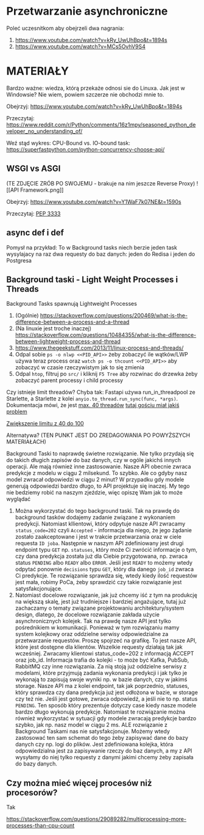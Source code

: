# Przetwarzanie asynchroniczne





Poleć uczesnitkom aby obejrzeli dwa nagrania:
1. https://www.youtube.com/watch?v=kRy_UwUhBpo&t=1894s
2. https://www.youtube.com/watch?v=MCs5OvhV9S4

# MATERIAŁY

Bardzo ważne: wiedza, którą przekaże odnosi sie do Linuxa. Jak jest w Windowsie? Nie wiem, powiem szczerze nie obchodzi mnie to. 

Obejrzyj: https://www.youtube.com/watch?v=kRy_UwUhBpo&t=1894s

Przeczytaj: https://www.reddit.com/r/Python/comments/16z1mpy/seasoned_python_developer_no_understanding_of/

Weź stąd wykres: CPU-Bound vs. IO-bound task: https://superfastpython.com/python-concurrency-choose-api/

## WSGI vs ASGI

(TE ZDJĘCIE ZRÓB PO SWOJEMU - brakuje na nim jeszcze Reverse Proxy)
![[API Framework.png]]

Obejrzyj: https://www.youtube.com/watch?v=Y1WaF7k07NE&t=1590s

Przeczytaj: [PEP 3333](https://peps.python.org/pep-3333/)

## async def i def

Pomysł na przykład: To w Background tasks niech berzie jeden task wysylajacy na raz dwa requesty do baz danych: jeden do Redisa i jeden do Postgresa

## Background taski - Light Weight Processes i Threads

Background Tasks spawnują Lightweight Processes

1. (Ogólnie) https://stackoverflow.com/questions/200469/what-is-the-difference-between-a-process-and-a-thread
2. (Na linuxie jest troche inaczej) https://stackoverflow.com/questions/10484355/what-is-the-difference-between-lightweight-process-and-thread
3. https://www.thegeekstuff.com/2013/11/linux-process-and-threads/
4. Odpal sobie `ps -o nlwp <<PID_API>>` żeby zobaczyć ile wątków/LWP używa teraz process oraz `watch ps -o thcount <<PID_API>>` aby zobaczyć w czasie rzeczywistym jak to się zmienia 
5. Odpal `htop`, filtruj po `src/` i kliknij `F5 Tree` aby rozwinac do drzewka żeby zobaczyć parent processy i child processy 

Czy istnieje limit threadów? Chyba tak: Fastapi używa run_in_threadpool ze Starlette, a Starlette z kolei `anyio.to_thread.run_sync(func, *args)`. Dokumentacja mówi, że jest [max. 40 threadów](https://anyio.readthedocs.io/en/stable/threads.html#adjusting-the-default-maximum-worker-thread-count) [tutaj gościu miał jakiś problem](https://stackoverflow.com/questions/70927983/fastapi-run-in-threadpool-getting-stuck)

[Zwiększenie limitu z 40 do 100](https://github.com/encode/starlette/issues/1724)

Alternatywa?
(TEN PUNKT JEST DO ZREDAGOWANIA PO POWYŻSZYCH MATERIAŁACH)

Background Taski to naprawdę świetne rozwiązanie. Nie tylko przydają się do takich długich zapisów do baz danych, czy w ogóle jakichś innych operacji. Ale mają również inne zastosowanie. Nasze API obecnie zwraca predykcje z modelu w ciągu 2 milsekund. To szybko. Ale co gdyby nasz model zwracał odpowiedzi w ciągu 2 minut? W przypadku gdy modele generują odpowiedzi bardzo długo, to API projektuje się inaczej. My tego nie bedziemy robić na naszym zjeździe, więc opiszę Wam jak to może wyglądać

1. Można wykorzystać do tego background taski. Tak na prawdę do background tasków dodajemy zadanie związane z wykonaniem predykcji. Natomiast kllientowi, który odpytuje nasze API zwracamy `status_code=202` czyli `Accepted` - informacja dla niego, że jego żądanie zostało zaakceptowane i jest w trakcie przetwarzania oraz w ciele requesta `ID joba`. Następnie w naszym API zdefiniowany jest drugi endpoint typu `GET` np. `statuses`, który może Ci zwrócić informacje o tym, czy dana predykcja została już dla Ciebie przygotowana, np. zwraca status `PENDING` albo `READY` albo `ERROR`. Jeśli jest `READY` to możemy wtedy odpytać ponownie `decisions` typu `GET`, który dla danego `job_id` zwraca Ci predykcje. Te rozwiązanie sprawdza się, wtedy kiedy ilość requestów jest mała, robimy PoCa, żeby sprawdzić czy takie rozwiązanie jest satysfakcjonujące.
2. Natomiast docelowe rozwiązanie, jak już chcemy iść z tym na produkcję na większą skalę, jest już trudniejsze i bardziej angażujące, tutaj już zachaczamy o tematy związane projektowaniu architektury/system design, dlatego, że docelowe rozwiązanie zakłada użycie asynchronicznych kolejek. Tak na prawdę nasze API jest tylko pośrednikiem w komunikacji. Ponieważ w tym rozwiązaniu mamy system kolejkowy oraz oddzielne serwisy odpowiedzialne za przetwarzanie requestów. Proszę spojrzeć na grafikę. To jest nasze API, które jest dostępne dla klientów. Wszelkie requesty działają tak jak wcześniej. Zwracamy klientowi status_code=202 z informacją ACCEPT oraz job_id. Informacja trafia do kolejki - to może być Kafka, PubSub, RabbitMQ czy inne rozwiązania. Za nią stoją już oddzielne serwisy z modelami, które przyjmują zadania wykonania predykcji i jak tylko je wykonają to zapisują swoje wyniki np. w bazie danych, czy w jakimś storage. Nasze API ma z kolei endpoint, tak jak poprzednio, statuses, który sprawdza czy dana predykcja już jest odłożona w bazie, w storage czy też nie. Jeśli jest gotowe, zwraca odpowiedź, a jeśli nie to np. status `PENDING`.
Ten sposób który prezentuje dotyczy case kiedy nasze modele bardzo długo wykonują predykcje. Natomiast te rozwiązanie można również wykorzystać w sytuacji gdy modele zwracają predykcje bardzo szybko, jak np. nasz model w ciągu 2 ms. ALE rozwiązanie z Background Taskami nas nie satysfakcjonuje. Możemy wtedy zastosować ten sam schemat do tego żeby zapisywać dane do bazy danych czy np. logi do plików. Jest zdefiniowana kolejka, która odpowiedzialna jest za zapisywanie rzeczy do baz danych, a my z API wysyłamy do niej tylko requesty z danymi jakimi chcemy żeby zapisała do bazy danych.

## Czy można mieć więcej procesów niż procesorów?

Tak

https://stackoverflow.com/questions/29089282/multiprocessing-more-processes-than-cpu-count

